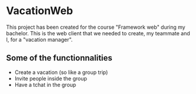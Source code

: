 # VacationWeb

This project has been created for the course "Framework web" during my bachelor.
This is the web client that we needed to create, my teammate and I, for a "vacation manager".

## Some of the functionnalities

- Create a vacation (so like a group trip)
- Invite people inside the group
- Have a tchat in the group
